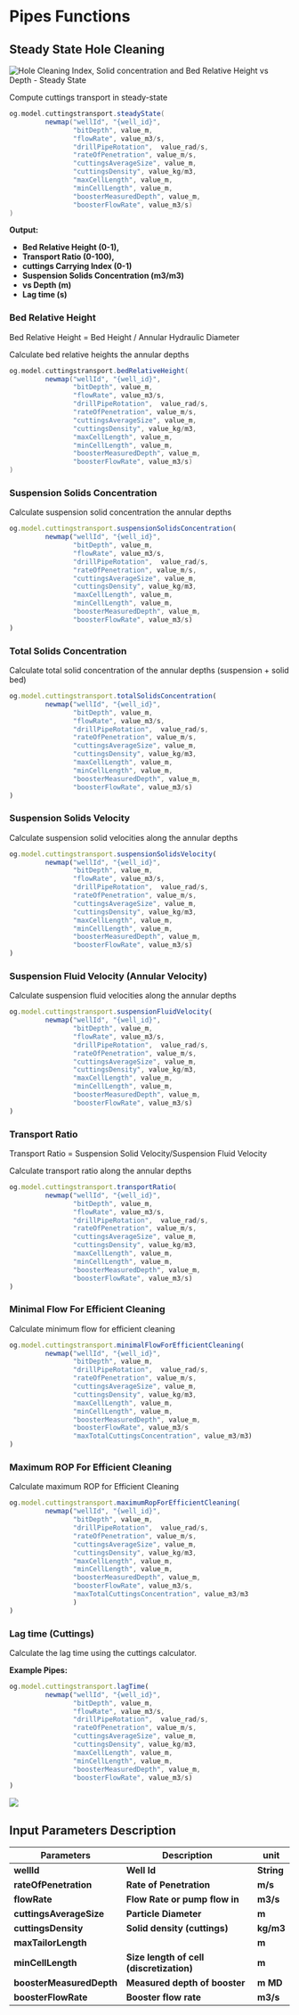 # Pipes Functions

## **Steady State Hole Cleaning**



![Hole Cleaning Index, Solid concentration and Bed Relative Height vs Depth - Steady State](https://lh6.googleusercontent.com/QECQnyTe4fxy1xF7gQiLHBKs3U8Sf544rrrWeYwgCrtEORDQq5OzLhle0WKJ3O1pljcL0ucaohSUJmukcPvbcVuY8OGTDWC2aLRdBYKOg\_qe3xlUk9AphZuR0\_2bCJxDbabwz4Zt)

Compute cuttings transport in steady-state

```groovy
og.model.cuttingstransport.steadyState(
         newmap("wellId", "{well_id}",  
                "bitDepth", value_m,
                "flowRate", value_m3/s,
                "drillPipeRotation",  value_rad/s, 
                "rateOfPenetration", value_m/s, 
                "cuttingsAverageSize", value_m, 
                "cuttingsDensity", value_kg/m3, 
                "maxCellLength", value_m, 
                "minCellLength", value_m,
                "boosterMeasuredDepth", value_m,
                "boosterFlowRate", value_m3/s)
)
```

**Output:**&#x20;

* **Bed Relative Height (0-1),**&#x20;
* **Transport Ratio (0-100),**&#x20;
* **cuttings Carrying Index (0-1)**&#x20;
* **Suspension Solids Concentration (m3/m3)**&#x20;
* **vs Depth (m)**
* **Lag time (s)**

### **Bed Relative Height**

Bed Relative Height = Bed Height / Annular Hydraulic Diameter

Calculate bed relative heights the annular depths

```groovy
og.model.cuttingstransport.bedRelativeHeight(
         newmap("wellId", "{well_id}",  
                "bitDepth", value_m,
                "flowRate", value_m3/s,
                "drillPipeRotation",  value_rad/s, 
                "rateOfPenetration", value_m/s, 
                "cuttingsAverageSize", value_m, 
                "cuttingsDensity", value_kg/m3, 
                "maxCellLength", value_m, 
                "minCellLength", value_m,
                "boosterMeasuredDepth", value_m,
                "boosterFlowRate", value_m3/s)
)
```

### **Suspension Solids Concentration**

Calculate suspension solid concentration the annular depths

```javascript
og.model.cuttingstransport.suspensionSolidsConcentration(
         newmap("wellId", "{well_id}",  
                "bitDepth", value_m,
                "flowRate", value_m3/s,
                "drillPipeRotation",  value_rad/s, 
                "rateOfPenetration", value_m/s, 
                "cuttingsAverageSize", value_m, 
                "cuttingsDensity", value_kg/m3, 
                "maxCellLength", value_m, 
                "minCellLength", value_m,
                "boosterMeasuredDepth", value_m,
                "boosterFlowRate", value_m3/s)
)
```

### **Total Solids Concentration**

Calculate total solid concentration of the annular depths (suspension + solid bed)

```javascript
og.model.cuttingstransport.totalSolidsConcentration(
         newmap("wellId", "{well_id}",  
                "bitDepth", value_m,
                "flowRate", value_m3/s,
                "drillPipeRotation",  value_rad/s, 
                "rateOfPenetration", value_m/s, 
                "cuttingsAverageSize", value_m, 
                "cuttingsDensity", value_kg/m3, 
                "maxCellLength", value_m, 
                "minCellLength", value_m,
                "boosterMeasuredDepth", value_m,
                "boosterFlowRate", value_m3/s)
)
```

### **Suspension Solids Velocity**

Calculate suspension solid velocities along the annular depths

```javascript
og.model.cuttingstransport.suspensionSolidsVelocity(
         newmap("wellId", "{well_id}",  
                "bitDepth", value_m,
                "flowRate", value_m3/s,
                "drillPipeRotation",  value_rad/s, 
                "rateOfPenetration", value_m/s, 
                "cuttingsAverageSize", value_m, 
                "cuttingsDensity", value_kg/m3, 
                "maxCellLength", value_m, 
                "minCellLength", value_m,
                "boosterMeasuredDepth", value_m,
                "boosterFlowRate", value_m3/s)
)
```

### **Suspension Fluid Velocity (Annular Velocity)**

Calculate suspension fluid velocities along the annular depths

```javascript
og.model.cuttingstransport.suspensionFluidVelocity(
         newmap("wellId", "{well_id}",  
                "bitDepth", value_m,
                "flowRate", value_m3/s,
                "drillPipeRotation",  value_rad/s, 
                "rateOfPenetration", value_m/s, 
                "cuttingsAverageSize", value_m, 
                "cuttingsDensity", value_kg/m3, 
                "maxCellLength", value_m, 
                "minCellLength", value_m,
                "boosterMeasuredDepth", value_m,
                "boosterFlowRate", value_m3/s)
)
```

### **Transport Ratio**

&#x20;Transport Ratio = Suspension Solid Velocity/Suspension Fluid Velocity

Calculate transport ratio along the annular depths

```javascript
og.model.cuttingstransport.transportRatio(
         newmap("wellId", "{well_id}",  
                "bitDepth", value_m,
                "flowRate", value_m3/s,
                "drillPipeRotation",  value_rad/s, 
                "rateOfPenetration", value_m/s, 
                "cuttingsAverageSize", value_m, 
                "cuttingsDensity", value_kg/m3, 
                "maxCellLength", value_m, 
                "minCellLength", value_m,
                "boosterMeasuredDepth", value_m,
                "boosterFlowRate", value_m3/s)
)
```

### **Minimal Flow For Efficient Cleaning**

Calculate minimum flow for efficient cleaning

```javascript
og.model.cuttingstransport.minimalFlowForEfficientCleaning(
         newmap("wellId", "{well_id}",  
                "bitDepth", value_m,
                "drillPipeRotation",  value_rad/s, 
                "rateOfPenetration", value_m/s, 
                "cuttingsAverageSize", value_m, 
                "cuttingsDensity", value_kg/m3, 
                "maxCellLength", value_m, 
                "minCellLength", value_m,
                "boosterMeasuredDepth", value_m,
                "boosterFlowRate", value_m3/s
                "maxTotalCuttingsConcentration", value_m3/m3)
)
```

### **Maximum ROP For Efficient Cleaning**

Calculate maximum ROP for Efficient Cleaning

```javascript
og.model.cuttingstransport.maximumRopForEfficientCleaning(
         newmap("wellId", "{well_id}",  
                "bitDepth", value_m,
                "drillPipeRotation",  value_rad/s, 
                "rateOfPenetration", value_m/s, 
                "cuttingsAverageSize", value_m, 
                "cuttingsDensity", value_kg/m3, 
                "maxCellLength", value_m, 
                "minCellLength", value_m,
                "boosterMeasuredDepth", value_m,
                "boosterFlowRate", value_m3/s,
                "maxTotalCuttingsConcentration", value_m3/m3
                )
)
```

### **Lag time (Cuttings)**

Calculate the lag time using the cuttings calculator.

**Example Pipes:**

```javascript
og.model.cuttingstransport.lagTime(
         newmap("wellId", "{well_id}",  
                "bitDepth", value_m,
                "flowRate", value_m3/s,
                "drillPipeRotation",  value_rad/s, 
                "rateOfPenetration", value_m/s, 
                "cuttingsAverageSize", value_m, 
                "cuttingsDensity", value_kg/m3, 
                "maxCellLength", value_m, 
                "minCellLength", value_m,
                "boosterMeasuredDepth", value_m,
                "boosterFlowRate", value_m3/s)
)
```

![](https://lh5.googleusercontent.com/CDIN9wP3ITMMjc0JyjhL8nNVTNKCXdxLRY5-Pw8w2ZsUt5CjR1mSCB9qcMN\_r0ZJ9HReLSJdMeYLc6P3ueppvVBHxdr6jqW2KoN1xf2MK\_-BLbevGwZ0tZLa7mx72o5nAu1SYzXx)

## **Input Parameters Description**

| **Parameters**           | **Description**                          | **unit**   |
| ------------------------ | ---------------------------------------- | ---------- |
| **wellId**               | **Well Id**                              | **String** |
| **rateOfPenetration**    | **Rate of Penetration**                  | **m/s**    |
| **flowRate**             | **Flow Rate or pump flow in**            | **m3/s**   |
| **cuttingsAverageSize**  | **Particle Diameter**                    | **m**      |
| **cuttingsDensity**      | **Solid density (cuttings)**             | **kg/m3**  |
| **maxTailorLength**      |                                          | **m**      |
| **minCellLength**        | **Size length of cell (discretization)** | **m**      |
| **boosterMeasuredDepth** | **Measured depth of booster**            | **m MD**   |
| **boosterFlowRate**      | **Booster flow rate**                    | **m3/s**   |
